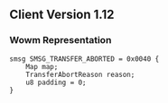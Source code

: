## Client Version 1.12

### Wowm Representation
```rust,ignore
smsg SMSG_TRANSFER_ABORTED = 0x0040 {
    Map map;    
    TransferAbortReason reason;    
    u8 padding = 0;    
}

```
